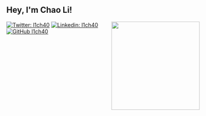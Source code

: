 <h2> Hey, I'm Chao Li! </h2>
<img align='right' src="https://media.giphy.com/media/v1.Y2lkPTc5MGI3NjExZ254dnZobHZ5MHc4NXVvZjJybmNpNG80bjUxcjZyOHZzZWVmNnBseCZlcD12MV9pbnRlcm5hbF9naWZfYnlfaWQmY3Q9Zw/J0BqmcZi9zmnlYTDKs/giphy.gif" width="230">

[![Twitter: l1ch40](https://img.shields.io/twitter/follow/l1ch40?style=social)](https://twitter.com/l1ch40)
[![Linkedin: l1ch40](https://img.shields.io/badge/-l1ch40-blue?style=flat-square&logo=Linkedin&logoColor=white&link=https://www.linkedin.com/in/l1ch40/)](https://www.linkedin.com/in/l1ch40/)
[![GitHub l1ch40](https://img.shields.io/github/followers/l1ch40?label=follow&style=social)](https://github.com/l1ch40)
